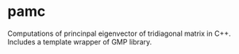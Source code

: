 pamc
====

Computations of princinpal eigenvector of tridiagonal matrix in C++. Includes a template wrapper of GMP library.
